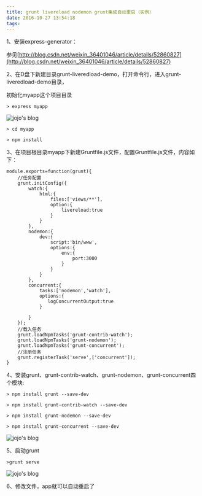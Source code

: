 ```yaml
---
title: grunt livereload nodemon grunt集成自动重启（实例）
date: 2016-10-27 13:54:18
tags:
---
```

1、安装express-generator：

参见[http://blog.csdn.net/weixin_36401046/article/details/52860827](http://blog.csdn.net/weixin_36401046/article/details/52860827) 

2、在D盘下新建目录grunt-liveredload-demo，打开命令行，进入grunt-liveredload-demo目录，

初始化myapp这个项目目录

```
> express myapp
```
![jojo's blog](http://img.blog.csdn.net/20161020110418979)

```
> cd myapp
```

```
> npm install
```


3、在项目根目录myapp下新建Gruntfile.js文件，配置Gruntfile.js文件，内容如下：

```
module.exports=function(grunt){ 
    //任务配置 
    grunt.initConfig({ 
    	watch:{
    		html:{
    			files:['views/**'],
    			option:{
    				livereload:true
    			}
    		}
    	},
    	nodemon:{
    		dev:{
    			script:'bin/www',
    			options:{
    				env:{
    					port:3000
    				}
    			}
    		}
    	},
    	concurrent:{
    		tasks:['nodemon','watch'],
    		options:{
               logConcurrentOutput:true
    		}
    		
    	}
    }); 
    //载入任务 
    grunt.loadNpmTasks('grunt-contrib-watch'); 
    grunt.loadNpmTasks('grunt-nodemon'); 
    grunt.loadNpmTasks('grunt-concurrent'); 
    //注册任务 
    grunt.registerTask('serve',['concurrent']); 
} 
```


4、安装grunt、grunt-contrib-watch、grunt-nodemon、grunt-concurrent四个模块:

```
> npm install grunt --save-dev
```
```
> npm install grunt-contrib-watch --save-dev
```
```
> npm install grunt-nodemon --save-dev
```
```
> npm install grunt-concurrent --save-dev
```

![jojo's blog](http://img.blog.csdn.net/20161020141702197)



5、启动grunt

```
>grunt serve
```

![jojo's blog](http://img.blog.csdn.net/20161020142203231)

6、修改文件，app就可以自动重启了